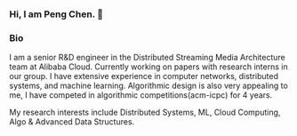 ### Hi, I am Peng Chen. 👋 

### Bio

I am a senior R&D engineer in the Distributed Streaming Media Architecture team at Alibaba Cloud. Currently working on papers with research interns in our group. I have extensive experience in computer networks, distributed systems, and machine learning. Algorithmic design is also very appealing to me, I have competed in algorithmic competitions(acm-icpc) for 4 years.

My research interests include Distributed Systems, ML, Cloud Computing, Algo \& Advanced Data Structures.

<!--
**Natureal/Natureal** is a ✨ _special_ ✨ repository because its `README.md` (this file) appears on your GitHub profile.

Here are some ideas to get you started:

- 🔭 I’m currently working on ...
- 🌱 I’m currently learning ...
- 👯 I’m looking to collaborate on ...
- 🤔 I’m looking for help with ...
- 💬 Ask me about ...
- 📫 How to reach me: ...
- 😄 Pronouns: ...
- ⚡ Fun fact: ...
-->
